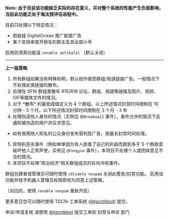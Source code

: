 **Note: 由于目前该功能缺乏实际的存在意义，并对整个系统的性能产生负面影响，当前此功能正处于淘汰预评估进程中。**

目前只处理以下特定情况：
- 假破娃 DigitalOcean 推广联盟广告
- 某个宣扬审查开倒车的群主及其全部小号

启用防清真功能请 `/enable antihalal` （默认关闭）

---
**上一版策略**

1. 所有群组如果没有特殊标明，默认视作接受群组/频道链接广告。一般情况下不处理此类链接的散布。
2. 处理在 SFW 群组里散布 R15/R18 论坛、群组、频道等链接及图片、视频、GIF等媒体文件的情况。
3. 对于 \*散布\* 的最低阈值定义为 4 个群组。以上所述情况封禁时间限制在 10 分钟 - 3 个月，以下所述情况封禁时间限制在 3 个月 - 3 年
4. 处理伪造他人身份的情况（实例见 `假Breakwa11` 事件），条件允许的情况下会通知被伪造的用户并征求意见。
  - 如有借用他人知名的公众身份发布营利性广告，按最长封禁时间处理。
5. 除特别恶劣事件（例如单单因为有人损害了自己的利益而跑到多于 5 个群故意破坏他人正常声誉，实例见 `@Fengyun` 事件），本项目不处理个人或团体意见不合的情况。
6. 本项目不处理“政治经济”相关群组成员的任何冲突事件。

群组创建者或管理员可随时使用 `/disable nospam` 关闭此警告/封禁功能。
启用该功能并授予机器人管理员权限即视为同意上述策略。

（对应的，使用 `/enable nospam` 重新开启）

更多意见您可以随时使用 TGCN-工单系统 \([@tgcntkbot](https://t.me/tgcntkbot)\) 提交。

申诉/申请复核 请使用 [@tgcntkbot](https://t.me/tgcntkbot) 提交工单到 封禁与申诉 部门

